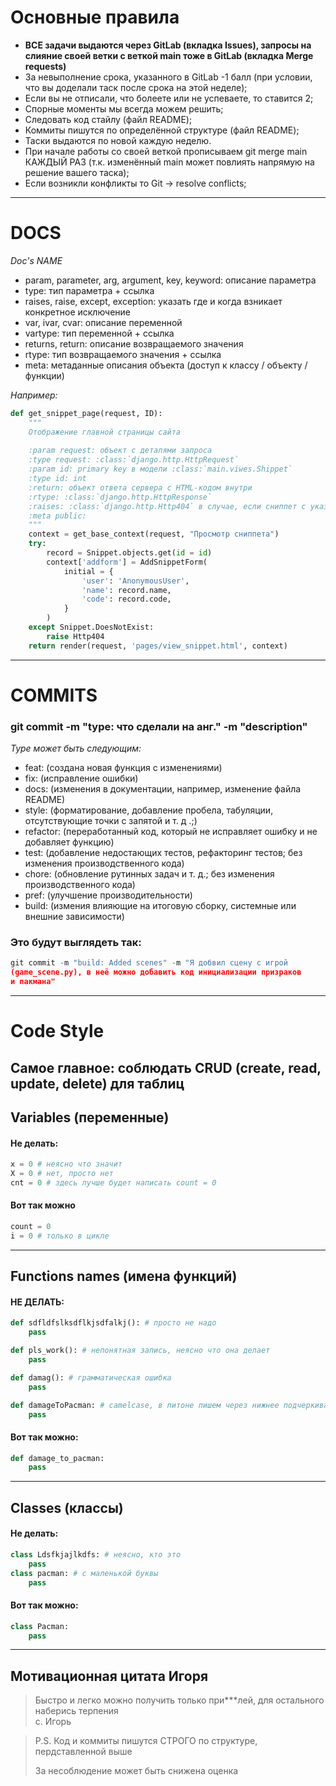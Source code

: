 
# Основные правила

- **ВСЕ задачи выдаются через GitLab (вкладка Issues), запросы на слияние своей ветки с веткой main тоже в GitLab (вкладка Merge requests)**
- За невыполнение срока, указанного в GitLab -1 балл (при условии, что вы доделали таск после срока на этой неделе);
- Если вы не отписали, что болеете или не успеваете, то ставится 2;
- Спорные моменты мы всегда можем решить;
- Следовать код стайлу (файл README);
- Коммиты пишутся по определённой структуре (файл README);
- Таски выдаются по новой каждую неделю.
- При начале работы со своей веткой прописываем git merge main КАЖДЫЙ РАЗ (т.к. изменённый main может повлиять напрямую на решение вашего таска);
- Если возникли конфликты то Git -> resolve conflicts;

***

# DOCS

*Doc's NAME*

- param, parameter, arg, argument, key, keyword: описание параметра
- type: тип параметра + ссылка
- raises, raise, except, exception: указать где и когда взникает конкретное исключение
- var, ivar, cvar: описание переменной
- vartype: тип переменной + ссылка
- returns, return: описание возвращаемого значения 
- rtype: тип возвращаемого значения + ссылка
- meta: метаданные описания объекта (доступ к классу / объекту / функции)

*Например:*

```python
def get_snippet_page(request, ID):
    """
    Отображение главной страницы сайта
    
    :param request: объект с деталями запроса
    :type request: :class:`django.http.HttpRequest`
    :param id: primary key в модели :class:`main.viwes.Shippet`
    :type id: int
    :return: объект ответа сервера с HTML-кодом внутри
    :rtype: :class:`django.http.HttpResponse`
    :raises: :class:`django.http.Http404` в случае, если сниппет с указынным ID не существует
    :meta public:
    """
    context = get_base_context(request, "Просмотр сниппета")
    try:
        record = Snippet.objects.get(id = id)
        context['addform'] = AddSnippetForm(
            initial = {
                'user': 'AnonymousUser',
                'name': record.name,
                'code': record.code,
            }
        )
    except Snippet.DoesNotExist:
        raise Http404
    return render(request, 'pages/view_snippet.html', context)
```
***

# COMMITS

### git commit -m "type: что сделали на анг." -m "description"

*Type может быть следующим:*

- feat: (создана новая функция с изменениями)
- fix: (исправление ошибки)
- docs: (изменения в документации, например, изменение файла README)
- style: (форматирование, добавление пробела, табуляции, отсутствующие точки с запятой и т. д .;)
- refactor: (переработанный код, который не исправляет ошибку и не добавляет функцию)
- test: (добавление недостающих тестов, рефакторинг тестов; без изменения производственного кода)
- chore: (обновление рутинных задач и т. д.; без изменения производственного кода)
- pref: (улучшение производительности)
- build: (измения влияющие на итоговую сборку, системные или внешние зависимости) 


### Это будут выглядеть так:

``` python
git commit -m "build: Added scenes" -m "Я добвил сцену с игрой 
(game_scene.py), в неё можно добавить код инициализации призраков 
и пакмана"
```

***

# Code Style

## Самое главное: соблюдать CRUD (create, read, update, delete) для таблиц


## Variables (переменные)
#### Не делать:
``` python
x = 0 # неясно что значит
X = 0 # нет, просто нет
cnt = 0 # здесь лучше будет написать count = 0
```
#### Вот так можно
``` python
count = 0
i = 0 # только в цикле

```
 ---
## Functions names (имена функций)

#### НЕ ДЕЛАТЬ:

``` python
def sdfldfslksdflkjsdfalkj(): # просто не надо 
    pass

def pls_work(): # непонятная запись, неясно что она делает
    pass

def damag(): # грамматическая ошибка
    pass

def damageToPacman: # camelcase, в питоне пишем через нижнее подчеркивание
    pass
```
#### Вот так можно:
``` python
def damage_to_pacman:
    pass
```

---
## Classes (классы)
#### Не делать:
``` python
class Ldsfkjajlkdfs: # неясно, кто это
    pass
class pacman: # с маленькой буквы
    pass
```
#### Вот так можно:
``` python
class Pacman:
    pass
```
---

## Мотивационная цитата Игоря
>Быстро и легко можно получить только при***лей, для остального наберись терпения  
c. Игорь

> P.S. Код и коммиты пишутся СТРОГО по структуре, пердставленной выше
> 
> За несоблюдение может быть снижена оценка















